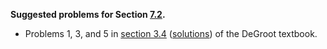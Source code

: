 **Suggested problems for Section [7.2](https://mml.johnmyersmath.com/stats-book/chapters/random-vectors.html#dimensional-random-vectors).**

* Problems 1, 3, and 5 in [section 3.4](https://drive.google.com/file/d/1OJ6rJi-6mdl2hEUXtol-vK-Ii68y-EwR/view?usp=drive_link) ([solutions](https://drive.google.com/file/d/1OFoRNtcITva4AgmX1Ctnjdh9iRei6Gbl/view?usp=drive_link)) of the DeGroot textbook.